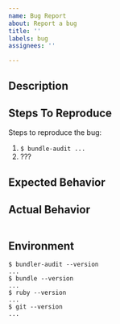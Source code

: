 ```yaml
---
name: Bug Report
about: Report a bug
title: ''
labels: bug
assignees: ''

---
```

<!--
**Double Check**

- Did you update to the latest bundler-audit? (ex: `bundle update bundler-audit` or `gem update bundler-audit`)
- Did you update the ruby-advisory-db? (ex: `bundler-audit update`)
-->

## Description

<!-- A clear and concise description of what the bug is. -->

## Steps To Reproduce

Steps to reproduce the bug:
1. `$ bundle-audit ...`
2. ???

## Expected Behavior

<!-- What should happen. -->

## Actual Behavior

<!-- The error message or backtrace. -->
```
```

## Environment

    $ bundler-audit --version
    ...
    $ bundle --version
    ...
    $ ruby --version
    ...
    $ git --version
    ...

